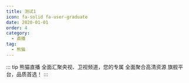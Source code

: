 ```yaml
---
title: 测试1
icon: fa-solid fa-user-graduate
date: 2020-01-01
order: 4
category:
  - 直播
tag:
  - 熊猫
---
```


<ArtPlayer :src="state.Src" :config="artPlayerConfig" />

::: tip 熊猫直播
全面汇聚央视、卫视频道，您的专属 全面聚合高清资源 旗舰平台，品质首选！
:::
<script setup lang="ts">
  import { artplayerPlaylist } from 'cps/artplayer-plugin-playlist'
  import { poster,Hls } from 'cps/artConst'
  import { iptv } from 'db'
  import { useStorage } from '@vueuse/core'
  import { onMounted, nextTick, onDeactivated } from "vue";
  const vodId = "fmml_dv6"

  const state = useStorage(
    vodId,
    {
      Src:"",
      PlayList: []
    }
  )

  onMounted(() => {
    nextTick(async () => {
      const { data } = await iptv.find({ "name": vodId })
      state.value.PlayList = data
      state.value.Src = data[0].url
    })
  });

  const artPlayerConfig = {
    poster,
    fullscreen: true,
    fullscreenWeb: true,
    autoplay: true,
    muted: true, // Hls默认静音才能自动播放即可
    type: "Hls",
    customType: { Hls },
    plugins: [
      artplayerPlaylist({
        rebuildPlayer: true,
        autoNext: true,
        showText: false,
        playlist: state.value.PlayList
      })
    ],
  }
</script>